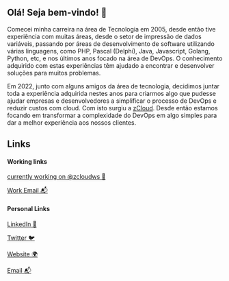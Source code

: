 <!--### Hi there 👋--> 

<!--
**edimarlnx/edimarlnx** is a ✨ _special_ ✨ repository because its `README.md` (this file) appears on your GitHub profile.

Here are some ideas to get you started:

- 🔭 I’m currently working on ...
- 🌱 I’m currently learning ...
- 👯 I’m looking to collaborate on ...
- 🤔 I’m looking for help with ...
- 💬 Ask me about ...
- 📫 How to reach me: ...
- 😄 Pronouns: ...
- ⚡ Fun fact: ...
-->

## Olá! Seja bem-vindo! 👋

Comecei minha carreira na área de Tecnologia em 2005, desde então tive experiência com muitas áreas, desde o setor de impressão de dados variáveis, passando por áreas de desenvolvimento de software utilizando várias linguagens, como PHP, Pascal (Delphi), Java, Javascript, Golang, Python, etc, e nos últimos anos focado na área de DevOps. O conhecimento adquirido com estas experiências têm ajudado a encontrar e desenvolver soluções para muitos problemas. 

Em 2022, junto com alguns amigos da área de tecnologia, decidimos juntar toda a experiência adquirida nestes anos para criarmos algo que pudesse ajudar empresas e desenvolvedores a simplificar o processo de DevOps e reduzir custos com cloud. Com isto surgiu a [zCloud](www.zcloud.ws). Desde então estamos focando em transformar a complexidade do DevOps em algo simples para dar a melhor experiência aos nossos clientes.

## Links 
#### Working links
[currently working on @zcloudws 🔭](https://www.zcloud.ws)

[Work Email 📬](mailto:edimar@zcloud.ws)


#### Personal Links 

[LinkedIn 💼](https://www.linkedin.com/in/edimar-cardoso-9656aa60/)

[Twitter 🐦](https://twitter.com/edimarlnx)

[Website 🌍](https://www.zcloud.dev)

[Email 📬](mailto:edimarlnx@gmail.com)


